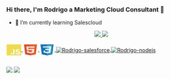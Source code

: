 ### Hi there, I'm Rodrigo a Marketing Cloud Consultant 👋

- 🌱 I’m currently learning Salescloud
<div align="center">
  <a href="https://github.com/rodrigofreitasit ">
  <img height="180em" src="https://github-readme-stats.vercel.app/api?username=rodrigofreitasit&show_icons=true&theme=dracula&include_all_commits=true&count_private=true"/>
  <img height="180em" src="https://github-readme-stats.vercel.app/api/top-langs/?username=rodrigofreitasit&layout=compact&langs_count=7&theme=dracula"/>
</div>
  <div style="display: inline_block"><br>
  <img align="center" alt="Rodrigo-Js" height="30" width="40" src="https://raw.githubusercontent.com/devicons/devicon/master/icons/javascript/javascript-plain.svg">
  <img align="center" alt="Rodrigo-HTML" height="30" width="40" src="https://raw.githubusercontent.com/devicons/devicon/master/icons/html5/html5-original.svg">
  <img align="center" alt="Rodrigo-CSS" height="30" width="40" src="https://raw.githubusercontent.com/devicons/devicon/master/icons/css3/css3-original.svg">
  <img align="center" alt="Rodrigo-salesforce" height="30" width="40" src="https://cdn.jsdelivr.net/gh/devicons/devicon/icons/salesforce/salesforce-original.svg" />
  <img align="center" alt="Rodrigo-nodejs" height="30" width="40" src="https://cdn.jsdelivr.net/gh/devicons/devicon/icons/nodejs/nodejs-plain-wordmark.svg" />

</div>
  
  ##
  
  <div>
  <a href = "mailto:rodrigofreitasit@gmail.com"><img src="https://img.shields.io/badge/-Gmail-%23333?style=for-the-badge&logo=gmail&logoColor=white" target="_blank"></a>
  <a href="https://www.linkedin.com/in/rodrigofreitasit" target="_blank"><img src="https://img.shields.io/badge/-LinkedIn-%230077B5?style=for-the-badge&logo=linkedin&logoColor=white" target="_blank"></a> 
  </div>
  
